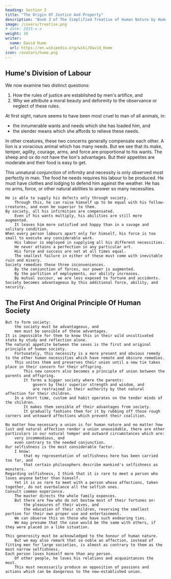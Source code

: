 ```yaml
---
heading: Section 2
title: "The Origin Of Justice And Property"
description: "Book 3 of The Simplified Treatise of Human Nature by Hume"
image: /covers/treatise.png
# date: 2015-x-x
weight: 16
writer:
  name: David Hume
  url: https://en.wikipedia.org/wiki/David_Hume
icon: /avatars/hume.png
---
```




## Hume's Division of Labour

We now examine two distinct questions:

1. How the rules of justice are established by men's artifice, and
2. Why we attribute a moral beauty and deformity to the observance or neglect of these rules.

At first sight, nature seems to have been most cruel to man of all animals, in:
- the innumerable wants and needs which she has loaded him, and
- the slender means which she affords to relieve these needs.

In other creatures, these two concerns generally compensate each other.
        A lion is a voracious animal which has many needs.
            But we see that its make, temper, agility, courage, arms, and force are proportional to his wants.
        The sheep and ox do not have the lion's advantages.
            But their appetites are moderate and their food is easy to get.

This unnatural conjunction of infirmity and necessity is only observed most perfectly in man.
        The food he needs requires his labour to be produced.
        He must have clothes and lodging to defend him against the weather.
        He has no arms, force, or other natural abilities to answer so many necessities.

    He is able to supply his defects only through society.
        Through this, he can raise himself up to be equal with his fellow-creatures, and even be superior to them.
    By society, all his infirmities are compensated.
        Even if his wants multiply, his abilities are still more augmented.
        It leaves him more satisfied and happy than in a savage and solitary condition.
    When every person labours apart only for himself, his force is too small to execute any considerable work.
        His labour is employed in supplying all his different necessities.
        He never attains a perfection in any particular art.
        His force and success are not at all times equal.
        The smallest failure in either of these must come with inevitable ruin and misery.
    Society remedies these three inconveniences.
        By the conjunction of forces, our power is augmented.
        By the partition of employments, our ability increases.
        By mutual succour, we are less exposed to fortune and accidents.
    Society becomes advantageous by this additional force, ability, and security.


## The First And Original Principle Of Human Society

    But to form society:
        the society must be advantageous, and
        men must be sensible of these advantages.
    It is impossible for them to know this in their wild uncultivated state by study and reflection alone.
    The natural appetite between the sexes is the first and original principle of human society.
        Fortunately, this necessity is a more present and obvious remedy to the other human necessities which have remote and obscure remedies.
        This unites them and preserves their union until a new tie takes place in their concern for their offspring.
            This new concern also becomes a principle of union between the parents and offspring.
            It forms a bigger society where the parents:
                govern by their superior strength and wisdom, and
                are restrained in their authority by that natural affection for their children.
        In a short time, custom and habit operates on the tender minds of the children.
            It makes them sensible of their advantages from society.
            It gradually fashions them for it by rubbing off those rough corners and untoward affections which prevent their coalition.

    No matter how necessary a union is for human nature and no matter how lust and natural affection render a union unavoidable, there are other particulars in our natural temper and outward circumstances which are:
        very incommodious, and
        even contrary to the needed conjunction.
    Our selfishness is the most considerable factor.
        I know:
            that my representation of selfishness here has been carried too far, and
            that certain philosophers describe mankind's selfishness as monsters.
    Regarding selfishness, I think that it is rare to meet a person who loves anyone better than himself.
        Yet it is as rare to meet with a person whose affections, taken together, do not overbalance all the selfish ones.
    Consult common experience.
        The master directs the whole family expences.
        But there are few who do not bestow most of their fortunes on:
            the pleasures of their wives, and
            the education of their children, reserving the smallest portion for their own proper use and entertainment.
        We can observe this on those who have such endearing ties.
        We may presume that the case would be the same with others, if they were placed in a like situation.

    This generosity must be acknowledged to the honour of human nature.
        But we may also remark that so noble an affection, instead of fitting men for large societies, is almost as contrary to them as the most narrow selfishness.
    Each person loves himself more than any person.
        Of other people, he loves his relations and acquaintances the most.
        This must necessarily produce an opposition of passions and actions which can be dangerous to the new-established union.

